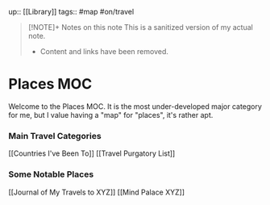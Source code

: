 up:: [[Library]]
tags:: #map #on/travel 

> [!NOTE]+ Notes on this note
> This is a sanitized version of my actual note. 
> - Content and links have been removed.


# Places MOC
Welcome to the Places MOC. It is the most under-developed major category for me, but I value having a "map" for "places", it's rather apt.

### Main Travel Categories
[[Countries I've Been To]]
[[Travel Purgatory List]]

### Some Notable Places
[[Journal of My Travels to XYZ]]
[[Mind Palace XYZ]]
